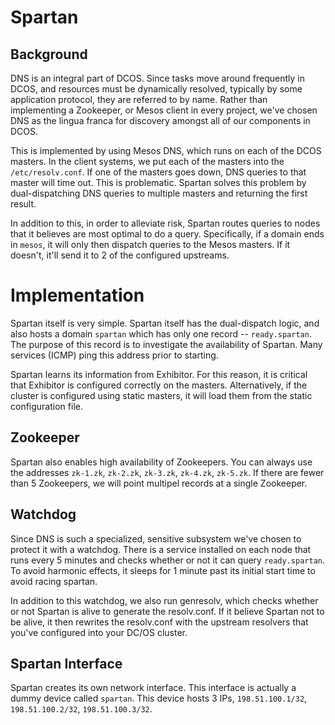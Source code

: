# Spartan
## Background
DNS is an integral part of DCOS. Since tasks move around frequently in DCOS, and resources must be dynamically resolved, typically by some application protocol, they are referred to by name. Rather than implementing a Zookeeper, or Mesos client in every project, we've chosen DNS as the lingua franca for discovery amongst all of our components in DCOS. 

This is implemented by using Mesos DNS, which runs on each of the DCOS masters. In the client systems, we put each of the masters into the `/etc/resolv.conf`. If one of the masters goes down, DNS queries to that master will time out. This is problematic. Spartan solves this problem by dual-dispatching DNS queries to multiple masters and returning the first result.

In addition to this, in order to alleviate risk, Spartan routes queries to nodes that it believes are most optimal to do a query. Specifically, if a domain ends in `mesos`, it will only then dispatch queries to the Mesos masters. If it doesn't, it'll send it to 2 of the configured upstreams. 

# Implementation
Spartan itself is very simple. Spartan itself has the dual-dispatch logic, and also hosts a domain `spartan` which has only one record -- `ready.spartan`. The purpose of this record is to investigate the availability of Spartan. Many services (ICMP) ping this address prior to starting.

Spartan learns its information from Exhibitor. For this reason, it is critical that Exhibitor is configured correctly on the masters. Alternatively, if the cluster is configured using static masters, it will load them from the static configuration file. 

## Zookeeper
Spartan also enables high availability of Zookeepers. You can always use the addresses `zk-1.zk`, `zk-2.zk`, `zk-3.zk`, `zk-4.zk`, `zk-5.zk`. If there are fewer than 5 Zookeepers, we will point multipel records at a single Zookeeper. 

## Watchdog
Since DNS is such a specialized, sensitive subsystem we've chosen to protect it with a watchdog. There is a service installed on each node that runs every 5 minutes and checks whether or not it can query `ready.spartan`. To avoid harmonic effects, it sleeps for 1 minute past its initial start time to avoid racing spartan. 

In addition to this watchdog, we also run genresolv, which checks whether or not Spartan is alive to generate the resolv.conf. If it believe Spartan not to be alive, it then rewrites the resolv.conf with the upstream resolvers that you've configured into your DC/OS cluster. 

## Spartan Interface
Spartan creates its own network interface. This interface is actually a dummy device called `spartan`. This device hosts 3 IPs, `198.51.100.1/32`, `198.51.100.2/32`, `198.51.100.3/32`. 
